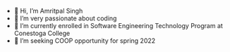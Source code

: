 - 👋 Hi, I’m Amritpal Singh
- 👀 I’m very passionate about coding
- 🌱 I’m currently enrolled in Software Engineering Technology Program at Conestoga College
- 💞️ I’m seeking COOP opportunity for spring 2022

